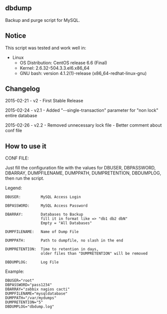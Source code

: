 dbdump
--------------------------------------------------------------------------------

Backup and purge script for MySQL.


Notice
--------------------------------------------------------------------------------

This script was tested and work well in:

* Linux
	- OS Distribution: CentOS release 6.6 (Final)
	- Kernel: 2.6.32-504.3.3.el6.x86_64
	- GNU bash: version 4.1.2(1)-release (x86_64-redhat-linux-gnu)

Changelog
--------------------------------------------------------------------------------

2015-02-21	- v2	- First Stable Release

2015-02-24	- v2.1	- Added "--single-transaction" parameter for "non lock" entire database

2015-02-26	- v2.2	- Removed unnecessary lock file
			- Better comment about conf file

How to use it
--------------------------------------------------------------------------------

CONF FILE:

Just  fill  the  configuration  file  with  the  values  for DBUSER, DBPASSWORD,
DBARRAY, DUMPFILENAME, DUMPPATH, DUMPRETENTION, DBDUMPLOG, then run the script.

Legend:

	DBUSER:			MySQL Access Login
	
	DBPASSWORD: 	MySQL Access Password
	
	DBARRAY:		Databases to Backup
					fill it in format like => "db1 db2 dbN"
					Empty = "All Databases"
					
	DUMPFILENAME:	Name of Dump File
	
	DUMPPATH:		Path to dumpfile, no slash in the end
	
	DUMPRETENTION:	Time to retention in days,
					older files than "DUMPRETENTION" will be removed
					
	DBDUMPLOG:		Log File

Example:

	DBUSER="root"
	DBPASSWORD="pass1234"
	DBARRAY="zabbix nagios cacti"
	DUMPFILENAME="mysqldatabase"
	DUMPPATH="/var/mydumps"
	DUMPRETENTION="5"
	DBDUMPLOG="dbdump.log"
